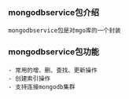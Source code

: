 ### mongodbservice包介绍
	mongodbservice包是对mgo库的一个封装
### mongodbservice包功能
	- 常用的增、删、查找、更新操作
	- 创建索引操作
	- 支持连接mongodb集群
